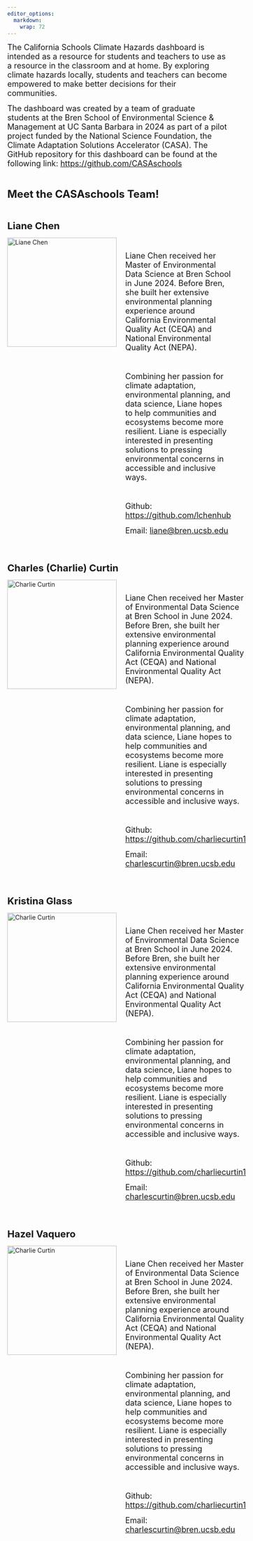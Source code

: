 ```yaml
---
editor_options: 
  markdown: 
    wrap: 72
---
```


<span style="font-size:18px;"> The California Schools Climate Hazards
dashboard is intended as a resource for students and teachers to use as
a resource in the classroom and at home. By exploring climate hazards
locally, students and teachers can become empowered to make better
decisions for their communities.</span>

<span style="font-size:18px;"> The dashboard was created by a team of
graduate students at the Bren School of Environmental Science &
Management at UC Santa Barbara in 2024 as part of a pilot project funded by the National
Science Foundation, the Climate Adaptation Solutions Accelerator (CASA).
The GitHub repository for this dashboard can be found at the following
link: <https://github.com/CASAschools></span>

<br>

<span style="font-size:24px; font-weight:bold;"> Meet the CASAschools Team! </span>

<br>

<!-- Liane Chen -->

<span style="font-size:22px; font-weight:bold;"> Liane Chen </span>

<div style="display: flex; align-items: flex-start;">
  <img src="liane.JPG" alt="Liane Chen" style="margin-right: 20px; width: 250px; height: auto;">

  <div>
  
<br>

<span style="font-size:18px;"> Liane Chen received her Master of Environmental Data Science at Bren School in June 2024. Before Bren, she built her extensive environmental planning experience around California Environmental Quality Act (CEQA) and National Environmental Quality Act (NEPA).</span>

<br>

<span style="font-size:18px;"> Combining her passion for climate adaptation, environmental planning, and data science, Liane hopes to help communities and ecosystems become more resilient. Liane is especially interested in presenting solutions to pressing environmental concerns in accessible and inclusive ways.</span>

<br>

<span style="font-size:18px;"> Github: https://github.com/lchenhub </span>

<span style="font-size:18px;"> Email: liane@bren.ucsb.edu </span> 
  </div>
</div>

<br>
<br>

<!-- Charlie Curtin -->

<span style="font-size:22px; font-weight:bold;"> Charles (Charlie) Curtin </span>

<div style="display: flex; align-items: flex-start;">
  <img src="Charlie_Curtin_MEDS2023.jpg" alt="Charlie Curtin" style="margin-right: 20px; width: 250px; height: auto;">

  <div>
  
<br>

<span style="font-size:18px;"> Liane Chen received her Master of Environmental Data Science at Bren School in June 2024. Before Bren, she built her extensive environmental planning experience around California Environmental Quality Act (CEQA) and National Environmental Quality Act (NEPA).</span>

<br>

<span style="font-size:18px;"> Combining her passion for climate adaptation, environmental planning, and data science, Liane hopes to help communities and ecosystems become more resilient. Liane is especially interested in presenting solutions to pressing environmental concerns in accessible and inclusive ways.</span>

<br>

<span style="font-size:18px;"> Github: https://github.com/charliecurtin1 </span>

<span style="font-size:18px;"> Email: charlescurtin@bren.ucsb.edu </span> 
  </div>
</div>

<br>
<br>

<!-- Kristina Glass -->


<span style="font-size:22px; font-weight:bold;"> Kristina Glass </span>

<div style="display: flex; align-items: flex-start;">
  <img src="Charlie_Curtin_MEDS2023.jpg" alt="Charlie Curtin" style="margin-right: 20px; width: 250px; height: auto;">

  <div>
  
<br>

<span style="font-size:18px;"> Liane Chen received her Master of Environmental Data Science at Bren School in June 2024. Before Bren, she built her extensive environmental planning experience around California Environmental Quality Act (CEQA) and National Environmental Quality Act (NEPA).</span>

<br>

<span style="font-size:18px;"> Combining her passion for climate adaptation, environmental planning, and data science, Liane hopes to help communities and ecosystems become more resilient. Liane is especially interested in presenting solutions to pressing environmental concerns in accessible and inclusive ways.</span>

<br>

<span style="font-size:18px;"> Github: https://github.com/charliecurtin1 </span>

<span style="font-size:18px;"> Email: charlescurtin@bren.ucsb.edu </span> 
  </div>
</div>

<br>
<br>

<!-- Hazel Vaquero -->

<span style="font-size:22px; font-weight:bold;"> Hazel Vaquero </span>

<div style="display: flex; align-items: flex-start;">
  <img src="Charlie_Curtin_MEDS2023.jpg" alt="Charlie Curtin" style="margin-right: 20px; width: 250px; height: auto;">

  <div>
  
<br>

<span style="font-size:18px;"> Liane Chen received her Master of Environmental Data Science at Bren School in June 2024. Before Bren, she built her extensive environmental planning experience around California Environmental Quality Act (CEQA) and National Environmental Quality Act (NEPA).</span>

<br>

<span style="font-size:18px;"> Combining her passion for climate adaptation, environmental planning, and data science, Liane hopes to help communities and ecosystems become more resilient. Liane is especially interested in presenting solutions to pressing environmental concerns in accessible and inclusive ways.</span>

<br>

<span style="font-size:18px;"> Github: https://github.com/charliecurtin1 </span>

<span style="font-size:18px;"> Email: charlescurtin@bren.ucsb.edu </span> 
  </div>
</div>

<br>
<br>
